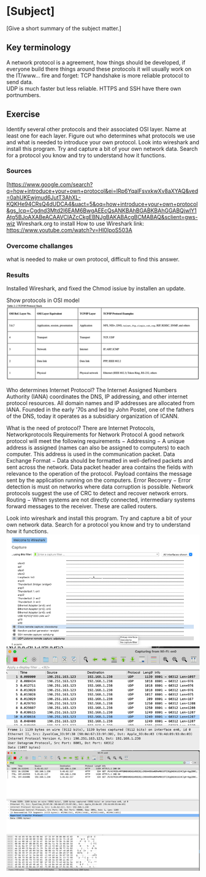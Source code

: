 # [Subject]
[Give a short summary of the subject matter.]

## Key terminology
A network protocol is a agreement, how things should be developed, if everyone build there things around these protocols it will usually work on the IT/www...
fire and forget: TCP handshake is more reliable protocol to send  data.  
UDP is much faster but less reliable. 
HTTPS  and SSH have there own portnumbers. 

## Exercise
Identify several other protocols and their associated OSI layer. Name at least one for each layer.
Figure out who determines what protocols we use and what is needed to introduce your own protocol.
Look into wireshark and install this program. Try and capture a bit of your own network data. Search for a protocol you know and try to understand how it functions.



### Sources
[https://www.google.com/search?q=how+introduce+your+own+protocol&ei=IRp6YqalFsvxkwXv8aXYAQ&ved=0ahUKEwjmud6JutT3AhXL-KQKHe94CRsQ4dUDCA4&uact=5&oq=how+introduce+your+own+protocol&gs_lcp=Cgdnd3Mtd2l6EAM6BwgAEEcQsANKBAhBGABKBAhGGABQjwlY1Atg5BJoAXABeACAAVCIAZcCkgEBNJgBAKABAcgBCMABAQ&sclient=gws-wiz
Wireshark.org to install
How to use Wireshark link: https://www.youtube.com/watch?v=Hl0IpoS503A

### Overcome challanges
what is needed to make ur own protocol, difficult to find this answer. 

### Results
Installed Wireshark, and fixed the Chmod issiue by installen an update. 

Show protocols in OSI model
![protocols](../00_includes/Protocols%20OSI.png)

Who determines Internet Protocol?
The Internet Assigned Numbers Authority (IANA) coordinates the DNS, IP addressing, and other internet protocol resources. All domain names and IP addresses are allocated from IANA. Founded in the early '70s and led by John Postel, one of the fathers of the DNS, today it operates as a subsidiary organization of ICANN.

What is the need of protocol?
There are Internet Protocols, Networkprotocols
Requirements for Network Protocol
A good network protocol will meet the following requirements −
Addressing − A unique address is assigned (names can also be assigned to computers) to each computer. This address is used in the communication packet.
Data Exchange Format − Data should be formatted in well-defined packets and sent across the network. Data packet header area contains the fields with relevance to the operation of the protocol. Payload contains the message sent by the application running on the computers.
Error Recovery − Error detection is must on networks where data corruption is possible. Network protocols suggest the use of CRC to detect and recover network errors.
Routing − When systems are not directly connected, intermediary systems forward messages to the receiver. These are called routers.

Look into wireshark and install this program. Try and capture a bit of your own network data. Search for a protocol you know and try to understand how it functions.
![wire1](../00_includes/Wireshark1.png)
![wire2](../00_includes/Wireshark2.png)
![wire3](../00_includes/Wireshark3.png)











